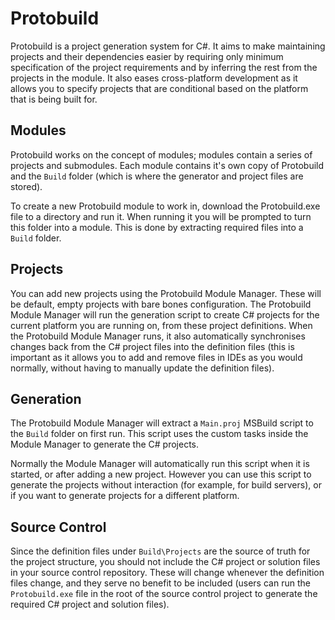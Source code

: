 Protobuild
==========

Protobuild is a project generation system for C#.  It aims to make maintaining projects and their dependencies easier by requiring only minimum specification of the project requirements and by inferring the rest from the projects in the module.  It also eases cross-platform development as it allows you to specify projects that are conditional based on the platform that is being built for.

Modules
-----------

Protobuild works on the concept of modules; modules contain a series of projects and submodules.  Each module contains it's own copy of Protobuild and the `Build` folder (which is where the generator and project files are stored).

To create a new Protobuild module to work in, download the Protobuild.exe file to a directory and run it.  When running it you will be prompted to turn this folder into a module.  This is done by extracting required files into a `Build` folder.

Projects
-----------

You can add new projects using the Protobuild Module Manager.  These will be default, empty projects with bare bones configuration.  The Protobuild Module Manager will run the generation script to create C# projects for the current platform you are running on, from these project definitions.  When the Protobuild Module Manager runs, it also automatically synchronises changes back from the C# project files into the definition files (this is important as it allows you to add and remove files in IDEs as you would normally, without having to manually update the definition files).

Generation
------------

The Protobuild Module Manager will extract a `Main.proj` MSBuild script to the `Build` folder on first run.  This script uses the custom tasks inside the Module Manager to generate the C# projects.

Normally the Module Manager will automatically run this script when it is started, or after adding a new project.  However you can use this script to generate the projects without interaction (for example, for build servers), or if you want to generate projects for a different platform.

Source Control
-----------------

Since the definition files under `Build\Projects` are the source of truth for the project structure, you should not include the C# project or solution files in your source control repository.  These will change whenever the definition files change, and they serve no benefit to be included (users can run the `Protobuild.exe` file in the root of the source control project to generate the required C# project and solution files).
